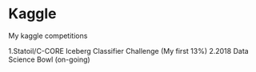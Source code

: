# Kaggle
My kaggle competitions

1.Statoil/C-CORE Iceberg Classifier Challenge (My first 13%)
2.2018 Data Science Bowl (on-going)

